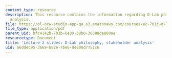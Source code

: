 ```yaml
---
content_type: resource
description: This resource contains the information regarding D-Lab philosophy, stakeholder
  analysis.
file: https://ol-ocw-studio-app-qa.s3.amazonaws.com/courses/ec-701j-d-lab-i-development-fall-2009/66ddec953669b82e7be6de608d7751c6_MITEC_701JF09_lec02.pdf
file_type: application/pdf
parent_uid: bfc4142b-703b-6e39-38b0-36308da800ae
resourcetype: Document
title: 'Lecture 2 slides: D-Lab philosophy, stakeholder analysis'
uid: 66ddec95-3669-b82e-7be6-de608d7751c6
---
```

